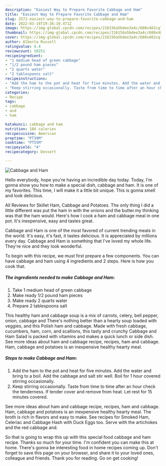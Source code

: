 ```yaml
---
description: "Easiest Way to Prepare Favorite Cabbage and Ham"
title: "Easiest Way to Prepare Favorite Cabbage and Ham"
slug: 2572-easiest-way-to-prepare-favorite-cabbage-and-ham
date: 2022-03-16T19:36:19.471Z
image: https://img-global.cpcdn.com/recipes/216156a5bdee3a4c/680x482cq70/cabbage-and-ham-recipe-main-photo.jpg
thumbnail: https://img-global.cpcdn.com/recipes/216156a5bdee3a4c/680x482cq70/cabbage-and-ham-recipe-main-photo.jpg
cover: https://img-global.cpcdn.com/recipes/216156a5bdee3a4c/680x482cq70/cabbage-and-ham-recipe-main-photo.jpg
author: Alberta Russell
ratingvalue: 4.4
reviewcount: 10251
recipeingredient:
- "1 medium head of green cabbage"
- "1/2 pound ham pieces"
- "2 quarts water"
- "2 tablespoons salt"
recipeinstructions:
- "Add the ham to the pot and heat for five minutes. Add the water and bring to a boil. Add the cabbage and salt stir well. Boil for 1 hour covered stirring occasionally."
- "Keep stirring occasionally. Taste from time to time after an hour check the tenderness. If tender cover and remove from heat. Let rest for 15 minutes covered."
categories:
- Recipe
tags:
- cabbage
- and
- ham

katakunci: cabbage and ham 
nutrition: 184 calories
recipecuisine: American
preptime: "PT39M"
cooktime: "PT55M"
recipeyield: "4"
recipecategory: Dessert

---
```



![Cabbage and Ham](https://img-global.cpcdn.com/recipes/216156a5bdee3a4c/680x482cq70/cabbage-and-ham-recipe-main-photo.jpg)

Hello everybody, hope you're having an incredible day today. Today, I'm gonna show you how to make a special dish, cabbage and ham. It is one of my favorites. This time, I will make it a little bit unique. This is gonna smell and look delicious.

All Reviews for Skillet Ham, Cabbage and Potatoes. The only thing I did a little different was put the ham in with the onions and the butter.my thinking was that the ham would. Here&#39;s how I cook a ham and cabbage meal in one pot. It&#39;s inexpensive, easy and tastes great.

Cabbage and Ham is one of the most favored of current trending meals in the world. It's easy, it's fast, it tastes delicious. It is appreciated by millions every day. Cabbage and Ham is something that I've loved my whole life. They're nice and they look wonderful.


To begin with this recipe, we must first prepare a few components. You can have cabbage and ham using 4 ingredients and 2 steps. Here is how you cook that.

<!--inarticleads1-->

##### The ingredients needed to make Cabbage and Ham:

1. Take 1 medium head of green cabbage
1. Make ready 1/2 pound ham pieces
1. Make ready 2 quarts water
1. Prepare 2 tablespoons salt


This healthy ham and cabbage soup is a mix of carrots, celery, bell pepper, onion, cabbage and There&#39;s nothing better than a hearty soup loaded with veggies, and this Polish ham and cabbage. Made with fresh cabbage, cucumbers, ham, corn, and scallions, this tasty and crunchy Cabbage and Ham Salad is packed with vitamins and makes a quick lunch or side dish. See more ideas about ham and cabbage recipe, recipes, ham and cabbage. Ham, cabbage and potatoes is an inexpensive healthy hearty meal. 

<!--inarticleads2-->

##### Steps to make Cabbage and Ham:

1. Add the ham to the pot and heat for five minutes. Add the water and bring to a boil. Add the cabbage and salt stir well. Boil for 1 hour covered stirring occasionally.
1. Keep stirring occasionally. Taste from time to time after an hour check the tenderness. If tender cover and remove from heat. Let rest for 15 minutes covered.


See more ideas about ham and cabbage recipe, recipes, ham and cabbage. Ham, cabbage and potatoes is an inexpensive healthy hearty meal. The broth is rich in flavors and easy to make. See recipes for Smoked Ham, Celeriac and Cabbage Hash with Duck Eggs too. Serve with the artichokes and the red cabbage and. 

So that is going to wrap this up with this special food cabbage and ham recipe. Thanks so much for your time. I'm confident you can make this at home. There's gonna be interesting food in home recipes coming up. Don't forget to save this page on your browser, and share it to your loved ones, colleague and friends. Thank you for reading. Go on get cooking!
